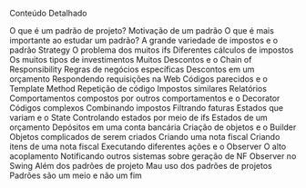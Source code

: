 Conteúdo Detalhado

O que é um padrão de projeto?
Motivação de um padrão
O que é mais importante ao estudar um padrão?
A grande variedade de impostos e o padrão Strategy
O problema dos muitos ifs
Diferentes cálculos de impostos
Os muitos tipos de investimentos
Muitos Descontos e o Chain of Responsibility
Regras de negócios específicas
Descontos em um orçamento
Respondendo requisições na Web
Códigos parecidos e o Template Method
Repetição de código
Impostos similares
Relatórios
Comportamentos compostos por outros comportamentos e o Decorator
Códigos complexos
Combinando impostos
Filtrando faturas
Estados que variam e o State
Controlando estados por meio de ifs
Estados de um orçamento
Depósitos em uma conta bancária
Criação de objetos e o Builder
Objetos complicados de serem criados
Criando uma nota fiscal
Criando itens de uma nota fiscal
Executando diferentes ações e o Observer
O alto acoplamento
Notificando outros sistemas sobre geração de NF
Observer no Swing
Além dos padrões de projeto
Mau uso dos padrões de projetos
Padrões são um meio e não um fim
